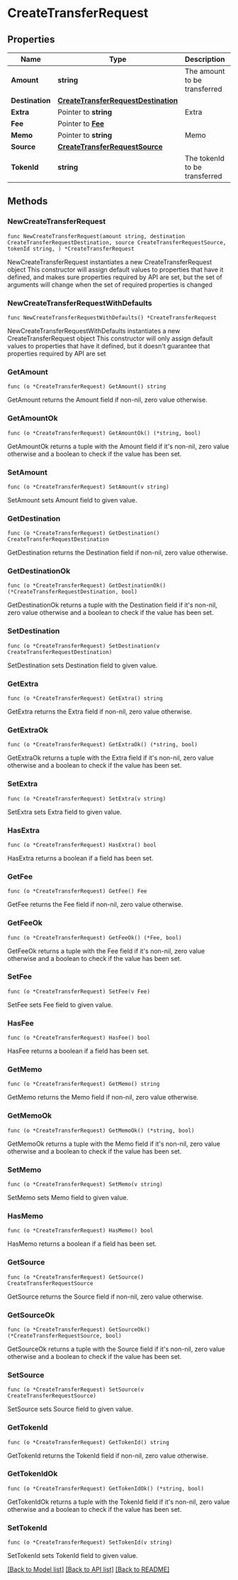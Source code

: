 # CreateTransferRequest

## Properties

Name | Type | Description | Notes
------------ | ------------- | ------------- | -------------
**Amount** | **string** | The amount to be transferred | 
**Destination** | [**CreateTransferRequestDestination**](CreateTransferRequestDestination.md) |  | 
**Extra** | Pointer to **string** | Extra | [optional] 
**Fee** | Pointer to [**Fee**](Fee.md) |  | [optional] 
**Memo** | Pointer to **string** | Memo | [optional] 
**Source** | [**CreateTransferRequestSource**](CreateTransferRequestSource.md) |  | 
**TokenId** | **string** | The tokenId to be transferred | 

## Methods

### NewCreateTransferRequest

`func NewCreateTransferRequest(amount string, destination CreateTransferRequestDestination, source CreateTransferRequestSource, tokenId string, ) *CreateTransferRequest`

NewCreateTransferRequest instantiates a new CreateTransferRequest object
This constructor will assign default values to properties that have it defined,
and makes sure properties required by API are set, but the set of arguments
will change when the set of required properties is changed

### NewCreateTransferRequestWithDefaults

`func NewCreateTransferRequestWithDefaults() *CreateTransferRequest`

NewCreateTransferRequestWithDefaults instantiates a new CreateTransferRequest object
This constructor will only assign default values to properties that have it defined,
but it doesn't guarantee that properties required by API are set

### GetAmount

`func (o *CreateTransferRequest) GetAmount() string`

GetAmount returns the Amount field if non-nil, zero value otherwise.

### GetAmountOk

`func (o *CreateTransferRequest) GetAmountOk() (*string, bool)`

GetAmountOk returns a tuple with the Amount field if it's non-nil, zero value otherwise
and a boolean to check if the value has been set.

### SetAmount

`func (o *CreateTransferRequest) SetAmount(v string)`

SetAmount sets Amount field to given value.


### GetDestination

`func (o *CreateTransferRequest) GetDestination() CreateTransferRequestDestination`

GetDestination returns the Destination field if non-nil, zero value otherwise.

### GetDestinationOk

`func (o *CreateTransferRequest) GetDestinationOk() (*CreateTransferRequestDestination, bool)`

GetDestinationOk returns a tuple with the Destination field if it's non-nil, zero value otherwise
and a boolean to check if the value has been set.

### SetDestination

`func (o *CreateTransferRequest) SetDestination(v CreateTransferRequestDestination)`

SetDestination sets Destination field to given value.


### GetExtra

`func (o *CreateTransferRequest) GetExtra() string`

GetExtra returns the Extra field if non-nil, zero value otherwise.

### GetExtraOk

`func (o *CreateTransferRequest) GetExtraOk() (*string, bool)`

GetExtraOk returns a tuple with the Extra field if it's non-nil, zero value otherwise
and a boolean to check if the value has been set.

### SetExtra

`func (o *CreateTransferRequest) SetExtra(v string)`

SetExtra sets Extra field to given value.

### HasExtra

`func (o *CreateTransferRequest) HasExtra() bool`

HasExtra returns a boolean if a field has been set.

### GetFee

`func (o *CreateTransferRequest) GetFee() Fee`

GetFee returns the Fee field if non-nil, zero value otherwise.

### GetFeeOk

`func (o *CreateTransferRequest) GetFeeOk() (*Fee, bool)`

GetFeeOk returns a tuple with the Fee field if it's non-nil, zero value otherwise
and a boolean to check if the value has been set.

### SetFee

`func (o *CreateTransferRequest) SetFee(v Fee)`

SetFee sets Fee field to given value.

### HasFee

`func (o *CreateTransferRequest) HasFee() bool`

HasFee returns a boolean if a field has been set.

### GetMemo

`func (o *CreateTransferRequest) GetMemo() string`

GetMemo returns the Memo field if non-nil, zero value otherwise.

### GetMemoOk

`func (o *CreateTransferRequest) GetMemoOk() (*string, bool)`

GetMemoOk returns a tuple with the Memo field if it's non-nil, zero value otherwise
and a boolean to check if the value has been set.

### SetMemo

`func (o *CreateTransferRequest) SetMemo(v string)`

SetMemo sets Memo field to given value.

### HasMemo

`func (o *CreateTransferRequest) HasMemo() bool`

HasMemo returns a boolean if a field has been set.

### GetSource

`func (o *CreateTransferRequest) GetSource() CreateTransferRequestSource`

GetSource returns the Source field if non-nil, zero value otherwise.

### GetSourceOk

`func (o *CreateTransferRequest) GetSourceOk() (*CreateTransferRequestSource, bool)`

GetSourceOk returns a tuple with the Source field if it's non-nil, zero value otherwise
and a boolean to check if the value has been set.

### SetSource

`func (o *CreateTransferRequest) SetSource(v CreateTransferRequestSource)`

SetSource sets Source field to given value.


### GetTokenId

`func (o *CreateTransferRequest) GetTokenId() string`

GetTokenId returns the TokenId field if non-nil, zero value otherwise.

### GetTokenIdOk

`func (o *CreateTransferRequest) GetTokenIdOk() (*string, bool)`

GetTokenIdOk returns a tuple with the TokenId field if it's non-nil, zero value otherwise
and a boolean to check if the value has been set.

### SetTokenId

`func (o *CreateTransferRequest) SetTokenId(v string)`

SetTokenId sets TokenId field to given value.



[[Back to Model list]](../README.md#documentation-for-models) [[Back to API list]](../README.md#documentation-for-api-endpoints) [[Back to README]](../README.md)


